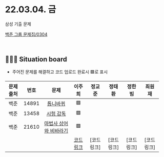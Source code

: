 # 22.03.04. 금
삼성 기출 문제
</br>

[백준 그룹 문제집/0304](https://www.acmicpc.net/group/workbook/view/13701/42636)

</br>

## 🧑🏽‍💻 Situation board
- 주어진 문제를 해결하고 코드 업로드 완료시 🟩로 표시

| 문제 출처   | 번호       | 문제      | 이주희  | 정교준  | 정태환  | 정한빔 | 최원재  |
| :--------: | :--------: | :--------: | :--------: | :-------: | :-------: | :-------: |  :-------: |
| 백준        | 14891      |[톱니바퀴](https://www.acmicpc.net/problem/14891)  |  🟩    |        |     |       |       |
| 백준        | 13458     |[시험 감독](https://www.acmicpc.net/problem/13458) |  🟩    |       |      |    |   |
| 백준        | 21610      |[마법사 상어와 비바라기](https://www.acmicpc.net/problem/21610) |   🟩   |       |      |    |   |
|             |           |           |  [코드링크](https://github.com/daejeon5-algostudy/AlgorithmStudy/blob/main/%EC%8A%A4%ED%84%B0%EB%94%94/0304/%EC%9D%B4%EC%A3%BC%ED%9D%AC/README.md) | [코드링크] | [코드링크] | [코드링크] | [코드링크]  |
